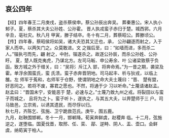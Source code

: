 ## 哀公四年

【经】四年春王二月庚戌，盗杀蔡侯申。蔡公孙辰出奔吴。
葬秦惠公。宋人执小邾子。夏，蔡杀其大夫公孙姓、公孙霍。
晋人执戎蛮子赤归于楚。城西郛。六月辛丑，亳社灾。秋八月
甲寅，滕子结卒。冬十有二月，葬蔡昭公。葬滕顷公。  
【传】四年春，蔡昭侯将如吴，诸大夫恐其又迁也，承，
公孙翩逐而射之，入于家人而卒。以两矢门之。众莫敢进。文
之锴后至，曰：“如墙而进，多而杀二人。”锴执弓而先，翩
射之，中肘。锴遂杀之。故逐公孙辰，而杀公孙姓、公孙盱。
夏，楚人既克夷虎，乃谋北方。左司马眅、申公寿余、叶
公诸梁致蔡于负函，致方城之外于缯关，曰：“吴将氵斥江入
郢，将奔命焉。”为一昔之期，袭梁及霍。单浮余围蛮氏，蛮
氏溃。蛮子赤奔晋阴地。司马起丰、析与狄戎，以临上雒。左
师军于菟和，右师军于仓野，使谓阴地之命大夫士蔑曰：“晋、
楚有盟，好恶同之。若将不废，寡君之愿也。不然，将通于少
习以听命。”士蔑请诸赵孟。赵孟曰：“晋国未宁，安能恶于
楚，必速与之。”士蔑乃致九州之戎。将裂田以与蛮子而城之，
且将为之卜。蛮子听卜，遂执之，与其五大夫，以畀楚师于三
户。司马致邑，立宗焉，以诱其遗民，而尽俘以归。  
秋七月，齐陈乞、弦施、卫宁跪救范氏。庚午，围五鹿。  
九月，赵鞅围邯郸。冬十一月，邯郸降。荀寅奔鲜虞，赵稷奔
临。十二月，弦施逆之，遂堕临。国夏伐晋，取邢、任、栾、
鄗、逆畤、阴人、盂、壶口。会鲜虞，纳荀寅于柏人。  

